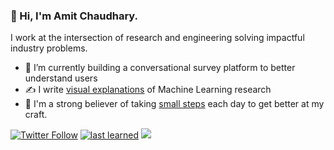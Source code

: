### 👋 Hi, I'm Amit Chaudhary.

<!--
**amitness/amitness** is a ✨ _special_ ✨ repository because its `README.md` (this file) appears on your GitHub profile.
Here are some ideas to get you started:
-->

I work at the intersection of research and engineering solving impactful industry problems.

- 🔭 I’m currently building a conversational survey platform to better understand users
- ✍️ I write [visual explanations](https://amitness.com) of Machine Learning research
- 🌱 I'm a strong believer of taking [small steps](https://github.com/amitness/learning) each day to get better at my craft. 
  
[![Twitter Follow](https://img.shields.io/twitter/follow/amitness?label=Follow&style=social)](http://bit.ly/amitnesstwitter)
[![last learned](https://img.shields.io/github/last-commit/amitness/learning?label=last%20learned&style=flat-square)](https://github.com/amitness/learning)
![](https://hits.dwyl.com/amitness/amitness.svg) 
